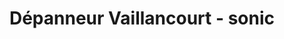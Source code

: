 ---
title: "Dépanneur Vaillancourt - sonic"
url: /alma/depanneur-vaillancourt-sonic/
shop: Lebensmittel
---